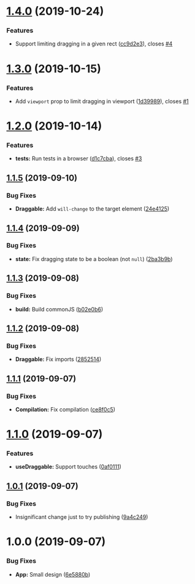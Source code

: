 # [1.4.0](https://github.com/idanen/react-draggable/compare/v1.3.0...v1.4.0) (2019-10-24)


### Features

* Support limiting dragging in a given rect ([cc9d2e3](https://github.com/idanen/react-draggable/commit/cc9d2e37c6077b2095ec50955c06e17d6408c6ad)), closes [#4](https://github.com/idanen/react-draggable/issues/4)

# [1.3.0](https://github.com/idanen/react-draggable/compare/v1.2.0...v1.3.0) (2019-10-15)


### Features

* Add `viewport` prop to limit dragging in viewport ([1d39989](https://github.com/idanen/react-draggable/commit/1d3998914f7c840635cd2386d0730118573f3874)), closes [#1](https://github.com/idanen/react-draggable/issues/1)

# [1.2.0](https://github.com/idanen/react-draggable/compare/v1.1.5...v1.2.0) (2019-10-14)


### Features

* **tests:** Run tests in a browser ([d1c7cba](https://github.com/idanen/react-draggable/commit/d1c7cba65843d666fd74ed49bbcd6cd1d070b8da)), closes [#3](https://github.com/idanen/react-draggable/issues/3)

## [1.1.5](https://github.com/idanen/react-draggable/compare/v1.1.4...v1.1.5) (2019-09-10)


### Bug Fixes

* **Draggable:** Add `will-change` to the target element ([24e4125](https://github.com/idanen/react-draggable/commit/24e4125))

## [1.1.4](https://github.com/idanen/react-draggable/compare/v1.1.3...v1.1.4) (2019-09-09)


### Bug Fixes

* **state:** Fix dragging state to be a boolean (not `null`) ([2ba3b9b](https://github.com/idanen/react-draggable/commit/2ba3b9b))

## [1.1.3](https://github.com/idanen/react-draggable/compare/v1.1.2...v1.1.3) (2019-09-08)


### Bug Fixes

* **build:** Build commonJS ([b02e0b6](https://github.com/idanen/react-draggable/commit/b02e0b6))

## [1.1.2](https://github.com/idanen/react-draggable/compare/v1.1.1...v1.1.2) (2019-09-08)


### Bug Fixes

* **Draggable:** Fix imports ([2852514](https://github.com/idanen/react-draggable/commit/2852514))

## [1.1.1](https://github.com/idanen/react-draggable/compare/v1.1.0...v1.1.1) (2019-09-07)


### Bug Fixes

* **Compilation:** Fix compilation ([ce8f0c5](https://github.com/idanen/react-draggable/commit/ce8f0c5))

# [1.1.0](https://github.com/idanen/react-draggable/compare/v1.0.1...v1.1.0) (2019-09-07)


### Features

* **useDraggable:** Support touches ([0af0111](https://github.com/idanen/react-draggable/commit/0af0111))

## [1.0.1](https://github.com/idanen/react-draggable/compare/v1.0.0...v1.0.1) (2019-09-07)


### Bug Fixes

* Insignificant change just to try publishing ([9a4c249](https://github.com/idanen/react-draggable/commit/9a4c249))

# 1.0.0 (2019-09-07)


### Bug Fixes

* **App:** Small design ([6e5880b](https://github.com/idanen/react-draggable/commit/6e5880b))
